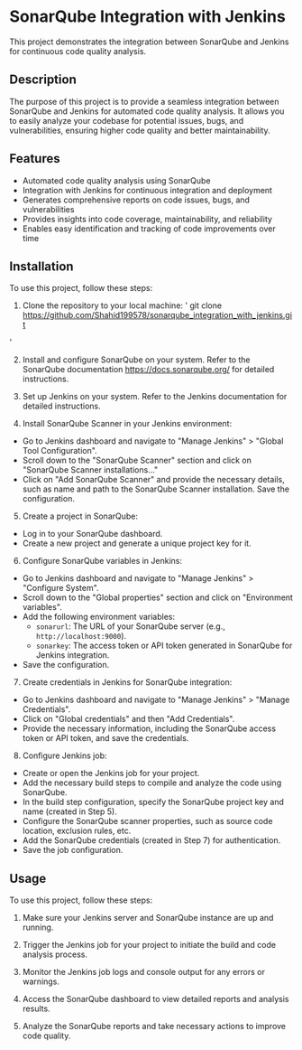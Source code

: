 # SonarQube Integration with Jenkins

This project demonstrates the integration between SonarQube and Jenkins for continuous code quality analysis.

## Description

The purpose of this project is to provide a seamless integration between SonarQube and Jenkins for automated code quality analysis. It allows you to easily analyze your codebase for potential issues, bugs, and vulnerabilities, ensuring higher code quality and better maintainability.

## Features

- Automated code quality analysis using SonarQube
- Integration with Jenkins for continuous integration and deployment
- Generates comprehensive reports on code issues, bugs, and vulnerabilities
- Provides insights into code coverage, maintainability, and reliability
- Enables easy identification and tracking of code improvements over time

## Installation

To use this project, follow these steps:

1. Clone the repository to your local machine:
'
git clone https://github.com/Shahid199578/sonarqube_integration_with_jenkins.git

'

2. Install and configure SonarQube on your system. Refer to the SonarQube documentation https://docs.sonarqube.org/ for detailed instructions.

3. Set up Jenkins on your system. Refer to the Jenkins documentation  for detailed instructions.

4. Install SonarQube Scanner in your Jenkins environment:
- Go to Jenkins dashboard and navigate to "Manage Jenkins" > "Global Tool Configuration".
- Scroll down to the "SonarQube Scanner" section and click on "SonarQube Scanner installations..."
- Click on "Add SonarQube Scanner" and provide the necessary details, such as name and path to the SonarQube Scanner installation. Save the configuration.

5. Create a project in SonarQube:
- Log in to your SonarQube dashboard.
- Create a new project and generate a unique project key for it.

6. Configure SonarQube variables in Jenkins:
- Go to Jenkins dashboard and navigate to "Manage Jenkins" > "Configure System".
- Scroll down to the "Global properties" section and click on "Environment variables".
- Add the following environment variables:
  - `sonarurl`: The URL of your SonarQube server (e.g., `http://localhost:9000`).
  - `sonarkey`: The access token or API token generated in SonarQube for Jenkins integration.
- Save the configuration.

7. Create credentials in Jenkins for SonarQube integration:
- Go to Jenkins dashboard and navigate to "Manage Jenkins" > "Manage Credentials".
- Click on "Global credentials" and then "Add Credentials".
- Provide the necessary information, including the SonarQube access token or API token, and save the credentials.

8. Configure Jenkins job:
- Create or open the Jenkins job for your project.
- Add the necessary build steps to compile and analyze the code using SonarQube.
- In the build step configuration, specify the SonarQube project key and name (created in Step 5).
- Configure the SonarQube scanner properties, such as source code location, exclusion rules, etc.
- Add the SonarQube credentials (created in Step 7) for authentication.
- Save the job configuration.

## Usage

To use this project, follow these steps:

1. Make sure your Jenkins server and SonarQube instance are up and running.

2. Trigger the Jenkins job for your project to initiate the build and code analysis process.

3. Monitor the Jenkins job logs and console output for any errors or warnings.

4. Access the SonarQube dashboard to view detailed reports and analysis results.

5. Analyze the SonarQube reports and take necessary actions to improve code quality.

